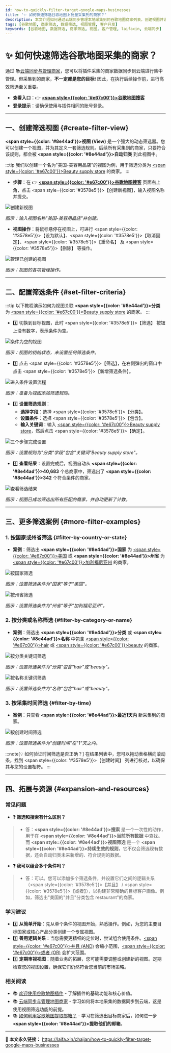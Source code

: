 ```yaml
---
id: how-to-quickly-filter-target-google-maps-businesses
title: '✨ 如何快速筛选谷歌地图上批量采集到的商家？'
description: 本文介绍如何通过云端同步管理本地采集到的谷歌地图商家列表，创建视图并设置条件，快速筛选出目标谷歌地图商家。通过示例演示，您将学会按国家、州省等条件筛选商家，提高效率，精准找到您的目标客户。
tags: [谷歌地图, 商家筛选, 数据筛选, 视图管理, 客户开发]
keywords: [谷歌地图, 数据筛选, 商家筛选, 视图, 客户管理, laifaxin, 云端同步]
---
```


# ✨ 如何快速筛选谷歌地图采集的商家？

通过 📚[云端同步与管理商家](./cloud-synchronize-merchants-and-centralized-data-management)，您可以将插件采集的商家数据同步到云端进行集中管理。但采集到的商家，**不一定都是您的目标**❗️ 因此，在执行后续操作前，进行高效筛选至关重要。

- **查看入口**：👉 [**<span style={{color: '#e67c00'}}>谷歌地图搜客</span>**](https://web.laifaxin.com/search/google-map)
- **登录提示**：请确保使用与插件相同的账号登录。

---

## 一、创建筛选视图 {#create-filter-view}

**<span style={{color: '#8e44ad'}}>视图 (View)</span>** 是一个强大的动态筛选器。您可以创建一个视图，并为其定义一套筛选规则。后续所有采集到的商家，只要符合该规则，都会被 **<span style={{color: '#8e44ad'}}>自动归类</span>** 到此视图中。

:::tip
我们以创建一个名为"美国-美容用品店"的视图为例，用于筛选分类为 <u><span style={{color: '#e67c00'}}>Beauty supply store</span></u> 的商家。
:::

- **步骤**：在 👉 [**<span style={{color: '#e67c00'}}>谷歌地图搜客</span>**](https://web.laifaxin.com/search/google-map) 页面右上角，点击 <span style={{color: '#3578e5'}}>【创建新视图】</span>，输入视图名称并提交。

![创建新视图](https://cos.files.maozhishi.com/data/web/web-files/img/1728560050033_d.png)

_图示：输入视图名称"美国-美容用品店"并创建。_

- **视图操作**：将鼠标悬停在视图上，可进行 <span style={{color: '#3578e5'}}>【设为默认】</span>、<span style={{color: '#3578e5'}}>【取消固定】</span>、<span style={{color: '#3578e5'}}>【重命名】</span> 及 <span style={{color: '#3578e5'}}>【删除】</span> 等操作。

![管理已创建的视图](https://cos.files.maozhishi.com/data/web/web-files/img/20241010202551.png)

_图示：视图的各项管理操作。_

---

## 二、配置筛选条件 {#set-filter-criteria}

:::tip
以下教程演示如何为视图关联 **<span style={{color: '#8e44ad'}}>分类</span>** 为 <u><span style={{color: '#e67c00'}}>Beauty supply store</span></u> 的商家。
:::

- 1️⃣ 切换到目标视图，此时 <span style={{color: '#3578e5'}}>【筛选】</span> 按钮上没有数字，表示条件为空。

![条件为空的视图](https://cos.files.maozhishi.com/data/web/web-files/img/1728560120485_d.png)

_图示：视图的初始状态，未设置任何筛选条件。_

- 2️⃣ 点击 <span style={{color: '#3578e5'}}>【筛选】</span>，在右侧弹出的窗口中点击 <span style={{color: '#3578e5'}}>【新增筛选条件】</span>。

![进入条件设置流程](https://cos.files.maozhishi.com/data/web/web-files/img/1728560179577_d.png)

_图示：准备为视图添加筛选规则。_

- 3️⃣ **设置筛选规则**：
    - **选择字段**：选择 <span style={{color: '#3578e5'}}>【分类】</span>。
    - **设置条件**：选择 <span style={{color: '#3578e5'}}>【包含】</span>。
    - **输入关键词**：输入 <u><span style={{color: '#e67c00'}}>Beauty supply store</span></u>，然后点击 <span style={{color: '#3578e5'}}>【确定】</span>。

![三个步骤完成设置](https://cos.files.maozhishi.com/data/web/web-files/img/20241010194351.png)

_图示：设置规则为"分类"字段"包含"关键词"Beauty supply store"。_

- 4️⃣ **查看结果**：设置完成后，视图自动从 **<span style={{color: '#8e44ad'}}>40,683</span>** 个总商家中，筛选出了 **<span style={{color: '#8e44ad'}}>342</span>** 个符合条件的商家。

![查看筛选结果](https://cos.files.maozhishi.com/data/web/web-files/img/1728560775045_d.png)

_图示：视图已成功筛选出所有匹配的商家，并自动更新了计数。_

---

## 三、更多筛选案例 {#more-filter-examples}

### 1. 按国家或州省筛选 {#filter-by-country-or-state}

- **案例**：筛选出 **<span style={{color: '#8e44ad'}}>国家</span>** 为 <u><span style={{color: '#e67c00'}}>美国</span></u> 或 **<span style={{color: '#8e44ad'}}>州省</span>** 为 <u><span style={{color: '#e67c00'}}>加利福尼亚州</span></u> 的商家。

![按国家筛选](https://cos.files.maozhishi.com/data/web/web-files/img/20241010205240.png)

_图示：设置筛选条件为"国家"等于"美国"。_

![按州省筛选](https://cos.files.maozhishi.com/data/web/web-files/img/20241010205423.png)

_图示：设置筛选条件为"州省"等于"加利福尼亚州"。_

### 2. 按分类或名称筛选 {#filter-by-category-or-name}

- **案例**：筛选出 **<span style={{color: '#8e44ad'}}>分类</span>** 或 **<span style={{color: '#8e44ad'}}>名称</span>** 中包含 <u><span style={{color: '#e67c00'}}>hair</span></u> 或 <u><span style={{color: '#e67c00'}}>beauty</span></u> 的商家。

![按分类关键词筛选](https://cos.files.maozhishi.com/data/web/web-files/img/20241010205933.png)

_图示：设置筛选条件为"分类"包含"hair"或"beauty"。_

![按名称关键词筛选](https://cos.files.maozhishi.com/data/web/web-files/img/20241010210318.png)

_图示：设置筛选条件为"名称"包含"hair"或"beauty"。_

### 3. 按采集时间筛选 {#filter-by-time}

- **案例**：只查看 **<span style={{color: '#8e44ad'}}>最近1天内</span>** 新采集到的商家。

![按创建时间筛选](https://cos.files.maozhishi.com/data/web/web-files/img/20241011104054.png)

_图示：设置筛选条件为"创建时间"在"1"天之内。_

:::note[💡 如何验证时间筛选是否正确？]
在结果列表中，您可以拖动表格横向滚动条，找到 <span style={{color: '#3578e5'}}>【创建时间】</span> 列进行核对，以确保其与您的设置相符。
:::

---

## 四、拓展与资源 {#expansion-and-resources}

### 常见问题

- **❓ 筛选和搜索有什么区别？**
> - 答：**<span style={{color: '#8e44ad'}}>搜索</span>** 是一个一次性的动作，用于在 **<span style={{color: '#8e44ad'}}>当前所有数据</span>** 中查找。而 **<span style={{color: '#8e44ad'}}>视图筛选</span>** 是一个 **<span style={{color: '#8e44ad'}}>持续生效的规则</span>**，它不仅会筛选现有数据，还会自动归类未来新增的、符合规则的数据。

- **❓ 我可以组合多个条件吗？**
> - 答：可以。您可以添加多个筛选条件，并设置它们之间的逻辑关系（<span style={{color: '#3578e5'}}>【并且】</span> / <span style={{color: '#3578e5'}}>【或者】</span>），以构建非常精确的目标客户画像。例如，筛选出"美国的"并且"分类包含 restaurant"的商家。

### 学习建议

- 1️⃣ **从简单开始**：先从单个条件的视图开始，熟悉操作。例如，为您的主要目标国家或核心产品分类创建一个专属视图。
- 2️⃣ **善用逻辑关系**：当您需要更精细的定位时，尝试组合使用条件。<u><span style={{color: '#e67c00'}}>并且 (AND)</span></u> 会缩小范围，<u><span style={{color: '#e67c00'}}>或者 (OR)</span></u> 会扩大范围。
- 3️⃣ **定期审视视图**：随着业务的拓展，您可能需要调整或创建新的视图。定期检查您的视图设置，确保它们仍然符合您当前的市场策略。

### 相关阅读

- 📚 [欢迎使用谷歌地图插件](./google-maps-plugin-welcome) - 了解插件的基础功能和核心价值。
- 📚 [云端同步与管理地图商家](./cloud-synchronize-merchants-and-centralized-data-management) - 学习如何将本地采集的数据同步到云端，这是使用视图筛选功能的前提。
- 📚 [如何利用谷歌地图提取邮箱？](./how-to-extract-email-from-google-maps) - 学习在筛选出目标商家后，如何进一步 **<span style={{color: '#8e44ad'}}>提取他们的邮箱</span>**。

---

🔗 **本文永久链接：** https://laifa.xin/chajian/how-to-quickly-filter-target-google-maps-businesses

<!--@include: ../parts/document-signature.md-->





